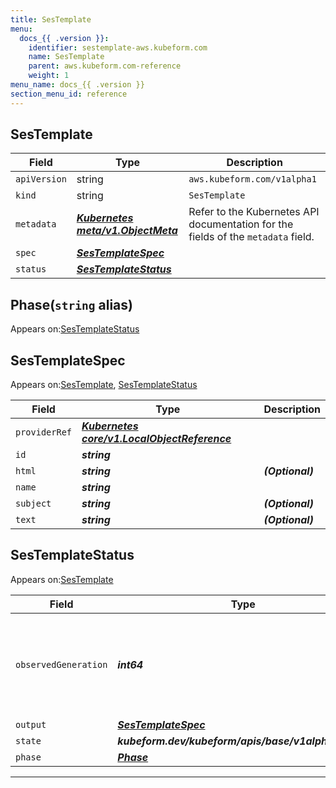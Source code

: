 ```yaml
---
title: SesTemplate
menu:
  docs_{{ .version }}:
    identifier: sestemplate-aws.kubeform.com
    name: SesTemplate
    parent: aws.kubeform.com-reference
    weight: 1
menu_name: docs_{{ .version }}
section_menu_id: reference
---
```


## SesTemplate
| Field | Type | Description |
| ------ | ----- | ----------- |
| `apiVersion` | string | `aws.kubeform.com/v1alpha1` |
|    `kind` | string | `SesTemplate` |
| `metadata` | ***[Kubernetes meta/v1.ObjectMeta](https://kubernetes.io/docs/reference/generated/kubernetes-api/v1.13/#objectmeta-v1-meta)***|Refer to the Kubernetes API documentation for the fields of the `metadata` field.|
| `spec` | ***[SesTemplateSpec](#sestemplatespec)***||
| `status` | ***[SesTemplateStatus](#sestemplatestatus)***||
## Phase(`string` alias)

Appears on:[SesTemplateStatus](#sestemplatestatus)

## SesTemplateSpec

Appears on:[SesTemplate](#sestemplate), [SesTemplateStatus](#sestemplatestatus)

| Field | Type | Description |
| ------ | ----- | ----------- |
| `providerRef` | ***[Kubernetes core/v1.LocalObjectReference](https://kubernetes.io/docs/reference/generated/kubernetes-api/v1.13/#localobjectreference-v1-core)***||
| `id` | ***string***||
| `html` | ***string***| ***(Optional)*** |
| `name` | ***string***||
| `subject` | ***string***| ***(Optional)*** |
| `text` | ***string***| ***(Optional)*** |
## SesTemplateStatus

Appears on:[SesTemplate](#sestemplate)

| Field | Type | Description |
| ------ | ----- | ----------- |
| `observedGeneration` | ***int64***| ***(Optional)*** Resource generation, which is updated on mutation by the API Server.|
| `output` | ***[SesTemplateSpec](#sestemplatespec)***| ***(Optional)*** |
| `state` | ***kubeform.dev/kubeform/apis/base/v1alpha1.State***| ***(Optional)*** |
| `phase` | ***[Phase](#phase)***| ***(Optional)*** |
---
